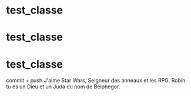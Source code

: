 # test_classe
# test_classe
# test_classe
commit + push
J'aime Star Wars, Seigneur des anneaux et les RPG.
Robin tu es un Dieu et un Juda du nom de Belphegor.
